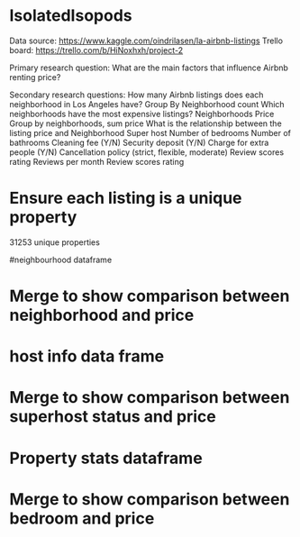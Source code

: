 # IsolatedIsopods

Data source: https://www.kaggle.com/oindrilasen/la-airbnb-listings
Trello board: https://trello.com/b/HiNoxhxh/project-2

Primary research question: 
What are the main factors that influence Airbnb renting price?

Secondary research questions:
How many Airbnb listings does each neighborhood in Los Angeles have?
Group By Neighborhood count
Which neighborhoods have the most expensive listings?
Neighborhoods
Price
Group by neighborhoods, sum price
What is the relationship between the listing price and
Neighborhood
Super host
Number of bedrooms
Number of bathrooms
Cleaning fee (Y/N)
Security deposit (Y/N)
Charge for extra people (Y/N)
Cancellation policy (strict, flexible, moderate)
Review scores rating
Reviews per month
Review scores rating

# Ensure each listing is a unique property
31253 unique properties

#neighbourhood dataframe
# Merge to show comparison between neighborhood and price

# host info data frame
# Merge to show comparison between superhost status and price

# Property stats dataframe
# Merge to show comparison between bedroom and price

